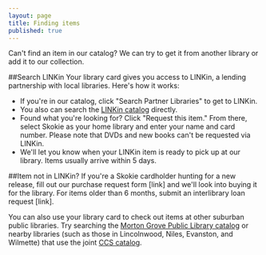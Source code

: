 ```yaml
---
layout: page
title: Finding items
published: true
---
```


Can't find an item in our catalog? We can try to get it from another library or add it to our collection.

##Search LINKin
Your library card gives you access to LINKin, a lending partnership with local libraries. Here's how it works:

- If you're in our catalog, click "Search Partner Libraries" to get to LINKin.
- You also can search the [LINKin catalog](http://www.linkin-libraries.org/) directly. 
- Found what you're looking for? Click "Request this item." From there, select Skokie as your home library and enter your name and card number. Please note that DVDs and new books can't be requested via LINKin.
- We'll let you know when your LINKin item is ready to pick up at our library. Items usually arrive within 5 days.

##Item not in LINKin?
If you're a Skokie cardholder hunting for a new release, fill out our purchase request form [link] and we'll look into buying it for the library. For items older than 6 months, submit an interlibrary loan request [link]. 

You can also use your library card to check out items at other suburban public libraries. Try searching the [Morton Grove Public Library catalog](http://mgpl.sirsi.net/uhtbin/cgisirsi/?ps=lKNzLwN0B6/x/48500016/60/1190/X) or nearby libraries (such as those in Lincolnwood, Niles, Evanston, and Wilmette) that use the joint [CCS catalog](http://64.107.155.140/cgi-bin/ibistro).